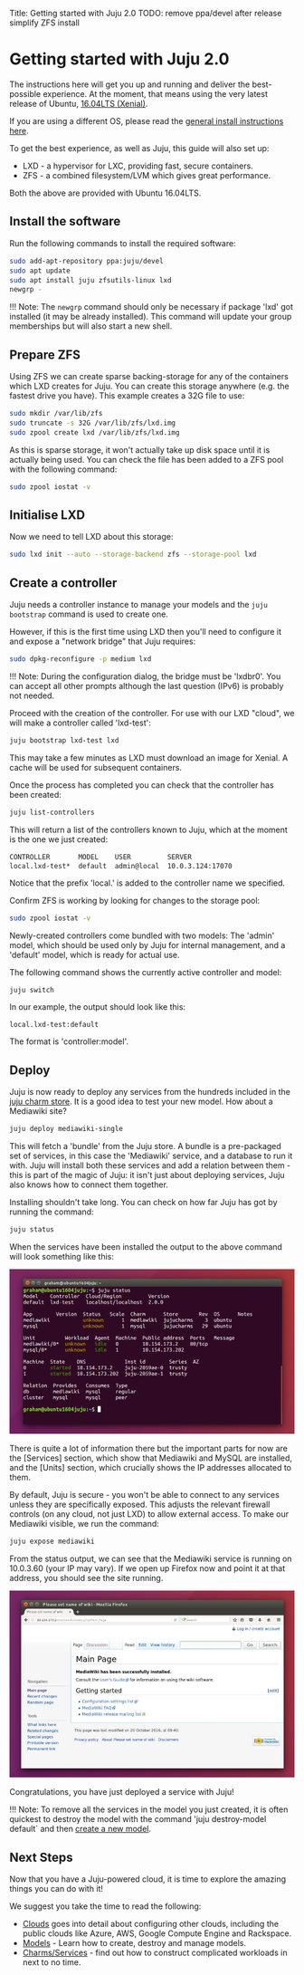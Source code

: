 Title: Getting started with Juju 2.0
TODO: remove ppa/devel after release
      simplify ZFS install


# Getting started with Juju 2.0

The instructions here will get you up and running and deliver the best-possible
experience. At the moment, that means using the very latest release of 
Ubuntu, [16.04LTS (Xenial)](http://www.ubuntu.com/download/).

If you are using a different OS, please read the 
[general install instructions here](./getting-started-general.html).

To get the best experience, as well as Juju, this guide will also set up:
   
- LXD - a hypervisor for LXC, providing fast, secure containers.
- ZFS - a combined filesystem/LVM which gives great performance.

Both the above are provided with Ubuntu 16.04LTS.


## Install the software

Run the following commands to install the required software:

```bash
sudo add-apt-repository ppa:juju/devel
sudo apt update
sudo apt install juju zfsutils-linux lxd
newgrp -
```

!!! Note: The `newgrp` command should only be necessary if package 'lxd' got
installed (it may be already installed). This command will update your group
memberships but will also start a new shell.


## Prepare ZFS

Using ZFS we can create sparse backing-storage for any of the containers which
LXD creates for Juju. You can create this storage anywhere (e.g. the fastest
drive you have). This example creates a 32G file to use:

```bash
sudo mkdir /var/lib/zfs
sudo truncate -s 32G /var/lib/zfs/lxd.img
sudo zpool create lxd /var/lib/zfs/lxd.img
```

As this is sparse storage, it won't actually take up disk space until it is 
actually being used. You can check the file has been added to a ZFS pool with 
the following command:
  
```bash
sudo zpool iostat -v
```


## Initialise LXD

Now we need to tell LXD about this storage:

```bash
sudo lxd init --auto --storage-backend zfs --storage-pool lxd
```


## Create a controller

Juju needs a controller instance to manage your models and the `juju bootstrap`
command is used to create one.

However, if this is the first time using LXD then you'll need to configure it
and expose a "network bridge" that Juju requires:

```bash
sudo dpkg-reconfigure -p medium lxd
```

!!! Note: During the configuration dialog, the bridge must be 'lxdbr0'. You
can accept all other prompts although the last question (IPv6) is probably not
needed.

Proceed with the creation of the controller. For use with our LXD "cloud", we
will make a controller called 'lxd-test':

```bash
juju bootstrap lxd-test lxd
```

This may take a few minutes as LXD must download an image for Xenial. A cache
will be used for subsequent containers.

Once the process has completed you can check that the controller has been
created:

```bash
juju list-controllers 
```

This will return a list of the controllers known to Juju, which at the moment is
the one we just created:
  
```no-highlight
CONTROLLER       MODEL    USER         SERVER
local.lxd-test*  default  admin@local  10.0.3.124:17070
```

Notice that the prefix 'local.' is added to the controller name we specified.

Confirm ZFS is working by looking for changes to the storage pool:
  
```bash
sudo zpool iostat -v
```

Newly-created controllers come bundled with two models: The 'admin' model,
which should be used only by Juju for internal management, and a 'default'
model, which is ready for actual use.

The following command shows the currently active controller and model:

```bash 
juju switch
```

In our example, the output should look like this:

```no-highlight
local.lxd-test:default
```

The format is 'controller:model'.


## Deploy

Juju is now ready to deploy any services from the hundreds included in the
[juju charm store](https://jujucharms.com). It is a good idea to test your new 
model. How about a Mediawiki site?

```bash
juju deploy mediawiki-single
```
This will fetch a 'bundle' from the Juju store. A bundle is a pre-packaged set
of services, in this case the 'Mediawiki' service, and a database to run it 
with. Juju will install both these services and add a relation between them - 
this is part of the magic of Juju: it isn't just about deploying services, Juju 
also knows how to connect them together.

Installing shouldn't take long. You can check on how far Juju has got by running
the command:
 
```bash
juju status
```
When the services have been installed the output to the above command will look
something like this:

![juju status](./media/juju-mediawiki-status.png)

There is quite a lot of information there but the important parts for now are 
the [Services] section, which show that Mediawiki and MySQL are installed, and
the [Units] section, which crucially shows the IP addresses allocated to them.

By default, Juju is secure - you won't be able to connect to any services 
unless they are specifically exposed. This adjusts the relevant firewall 
controls (on any cloud, not just LXD) to allow external access. To make
our Mediawiki visible, we run the command:

```bash
juju expose mediawiki
```

From the status output, we can see that the Mediawiki service is running on 
10.0.3.60 (your IP may vary). If we open up Firefox now and point it at that 
address, you should see the site running.

!["mediawiki site"](./media/juju-mediawiki-site.png)

Congratulations, you have just deployed a service with Juju!

!!! Note: To remove all the services in the model you just created, it is often
quickest to destroy the model with the command 'juju destroy-model default` and
then [create a new model][models].


## Next Steps

Now that you have a Juju-powered cloud, it is time to explore the amazing
things you can do with it! 

We suggest you take the time to read the following:

- [Clouds][clouds] goes into detail about configuring other clouds, including the 
  public clouds like Azure, AWS, Google Compute Engine and Rackspace.
- [Models][models] - Learn how to create, destroy and manage models.
- [Charms/Services][charms] - find out how to construct complicated workloads 
  in next to no time.


[clouds]: ./clouds.html  "Configuring Juju Clouds"
[charm store]: https://jujucharms.com "Juju Charm Store"
[releases]: reference-releases.html 
[keygen]: ./getting-started-keygen-win.html "How to generate an SSH key with Windows"
[concepts]: ./juju-concepts.html "Juju concepts"
[charms]: ./charms.html
[models]: ./models.html
